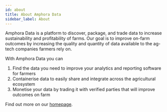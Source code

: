 ```yaml
---
id: about
title: About Amphora Data
sidebar_label: About
---
```


Amphora Data is a platform to discover, package, and trade data to increase sustainability and profitability of  farms. Our goal is to improve on-farm outcomes by increasing the quality and quantity of data available to the ag-tech companies farmers rely on.

With Amphora Data you can
1) Find the data you need to improve your analytics and reporting software for farmers
2) Containerise data to easily share and integrate across the agricultural ecosystem
3) Monetise your data by trading it with verified parties that will improve outcomes on farm

Find out more on our [homepage](https://amphoradata.com).